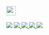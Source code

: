 <H2> <img src="https://media.giphy.com/media/hvRJCLFzcasrR4ia7z/giphy.gif" width="25px"></H2>

<p>
    <img src="https://img.shields.io/github/stars/antonio-hickey?affiliations=OWNER%2CCOLLABORATOR&style=social">
    <a href="https://antoniohickey.com">
        <img src="https://img.shields.io/badge/antoniohickey.com-a?label=Website%3A&color=619391&link=https%3A%2F%2Fantoniohickey.com">
    </a>
    <a href="mailto:contact@antoniohickey.com">
        <img src="https://img.shields.io/badge/contact%40antoniohickey.com-a?label=Email%3A&color=619391&link=https%3A%2F%2Fantoniohickey.com">
    </a>
    <a href="https://antoniohickey.com/blog/">
        <img src="https://img.shields.io/badge/Check%20out%20my%20blog-d?color=619391&link=https%3A%2F%2Fantoniohickey.com%2Fblog%2F">
    </a>
    <img src="https://img.shields.io/badge/8BDwU3ZPRo2DJTPYw5V1v6LVxdpLHM5nvUCjW2nJdgRLGHbL9ZB3c5UVj46nrJzTL148gxBU4jzxph8HCjiZHYmQ6rrJCMf-d?label=Tip%20Me%20Via%20Monero%3A&color=619391">
</p>
